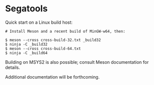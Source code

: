 # Segatools

Quick start on a Linux build host:

```
# Install Meson and a recent build of MinGW-w64, then:

$ meson --cross cross-build-32.txt _build32
$ ninja -C _build32
$ meson --cross cross-build-64.txt
$ ninja -C _build64
```

Building on MSYS2 is also possible; consult Meson documentation for details.

Additional documentation will be forthcoming.
